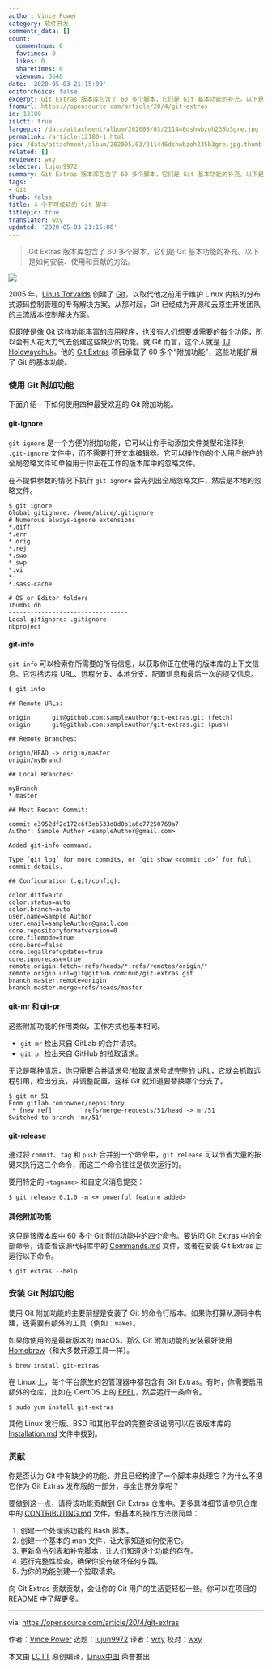```yaml
---
author: Vince Power
category: 软件开发
comments_data: []
count:
  commentnum: 0
  favtimes: 0
  likes: 0
  sharetimes: 0
  viewnum: 3646
date: '2020-05-03 21:15:00'
editorchoice: false
excerpt: Git Extras 版本库包含了 60 多个脚本，它们是 Git 基本功能的补充。以下是如何安装、使用和贡献的方法。
fromurl: https://opensource.com/article/20/4/git-extras
id: 12180
islctt: true
largepic: /data/attachment/album/202005/03/211446dshwbzoh235b3gre.jpg
permalink: /article-12180-1.html
pic: /data/attachment/album/202005/03/211446dshwbzoh235b3gre.jpg.thumb.jpg
related: []
reviewer: wxy
selector: lujun9972
summary: Git Extras 版本库包含了 60 多个脚本，它们是 Git 基本功能的补充。以下是如何安装、使用和贡献的方法。
tags:
- Git
thumb: false
title: 4 个不可或缺的 Git 脚本
titlepic: true
translator: wxy
updated: '2020-05-03 21:15:00'
---
```



> 
> Git Extras 版本库包含了 60 多个脚本，它们是 Git 基本功能的补充。以下是如何安装、使用和贡献的方法。
> 
> 
> 


![](/data/attachment/album/202005/03/211446dshwbzoh235b3gre.jpg)


2005 年，[Linus Torvalds](https://en.wikipedia.org/wiki/Linus_Torvalds) 创建了 [Git](https://git-scm.com/)，以取代他之前用于维护 Linux 内核的分布式源码控制管理的专有解决方案。从那时起，Git 已经成为开源和云原生开发团队的主流版本控制解决方案。


但即使是像 Git 这样功能丰富的应用程序，也没有人们想要或需要的每个功能，所以会有人花大力气去创建这些缺少的功能。就 Git 而言，这个人就是 [TJ Holowaychuk](https://github.com/tj)。他的 [Git Extras](https://github.com/tj/git-extras) 项目承载了 60 多个“附加功能”，这些功能扩展了 Git 的基本功能。


### 使用 Git 附加功能


下面介绍一下如何使用四种最受欢迎的 Git 附加功能。


#### git-ignore


`git ignore` 是一个方便的附加功能，它可以让你手动添加文件类型和注释到 `.git-ignore` 文件中，而不需要打开文本编辑器。它可以操作你的个人用户帐户的全局忽略文件和单独用于你正在工作的版本库中的忽略文件。


在不提供参数的情况下执行 `git ignore` 会先列出全局忽略文件，然后是本地的忽略文件。



```
$ git ignore
Global gitignore: /home/alice/.gitignore
# Numerous always-ignore extensions
*.diff
*.err
*.orig
*.rej
*.swo
*.swp
*.vi
*~
*.sass-cache

# OS or Editor folders
Thumbs.db
---------------------------------
Local gitignore: .gitignore
nbproject
```

#### git-info


`git info` 可以检索你所需要的所有信息，以获取你正在使用的版本库的上下文信息。它包括远程 URL、远程分支、本地分支、配置信息和最后一次的提交信息。



```
$ git info

## Remote URLs:

origin      git@github.com:sampleAuthor/git-extras.git (fetch)
origin      git@github.com:sampleAuthor/git-extras.git (push)

## Remote Branches:

origin/HEAD -> origin/master
origin/myBranch

## Local Branches:

myBranch
* master

## Most Recent Commit:

commit e3952df2c172c6f3eb533d8d0b1a6c77250769a7
Author: Sample Author <sampleAuthor@gmail.com>

Added git-info command.

Type ´git log´ for more commits, or ´git show <commit id>´ for full commit details.

## Configuration (.git/config):

color.diff=auto
color.status=auto
color.branch=auto
user.name=Sample Author
user.email=sampleAuthor@gmail.com
core.repositoryformatversion=0
core.filemode=true
core.bare=false
core.logallrefupdates=true
core.ignorecase=true
remote.origin.fetch=+refs/heads/*:refs/remotes/origin/*
remote.origin.url=git@github.com:mub/git-extras.git
branch.master.remote=origin
branch.master.merge=refs/heads/master
```

#### git-mr 和 git-pr


这些附加功能的作用类似，工作方式也基本相同。


* `git mr` 检出来自 GitLab 的合并请求。
* `git pr` 检出来自 GitHub 的拉取请求。


无论是哪种情况，你只需要合并请求号/拉取请求号或完整的 URL，它就会抓取远程引用，检出分支，并调整配置，这样 Git 就知道要替换哪个分支了。



```
$ git mr 51
From gitlab.com:owner/repository
 * [new ref]         refs/merge-requests/51/head -> mr/51
Switched to branch 'mr/51'
```

#### git-release


通过将 `commit`、`tag` 和 `push` 合并到一个命令中，`git release` 可以节省大量的按键来执行这三个命令，而这三个命令往往是依次运行的。


要用特定的 `<tagname>` 和自定义消息提交：



```
$ git release 0.1.0 -m <+ powerful feature added>
```

#### 其他附加功能


这只是该版本库中 60 多个 Git 附加功能中的四个命令。要访问 Git Extras 中的全部命令，请查看该源代码库中的 [Commands.md](https://github.com/tj/git-extras/blob/master/Commands.md) 文件，或者在安装 Git Extras 后运行以下命令。



```
$ git extras --help
```

### 安装 Git 附加功能


使用 Git 附加功能的主要前提是安装了 Git 的命令行版本。如果你打算从源码中构建，还需要有额外的工具（例如：`make`）。


如果你使用的是最新版本的 macOS，那么 Git 附加功能的安装最好使用 [Homebrew](https://brew.sh/)（和大多数开源工具一样）。



```
$ brew install git-extras
```

在 Linux 上，每个平台原生的包管理器中都包含有 Git Extras。有时，你需要启用额外的仓库，比如在 CentOS 上的 [EPEL](https://fedoraproject.org/wiki/EPEL)，然后运行一条命令。



```
$ sudo yum install git-extras
```

其他 Linux 发行版、BSD 和其他平台的完整安装说明可以在该版本库的 [Installation.md](https://github.com/tj/git-extras/blob/master/Installation.md) 文件中找到。


### 贡献


你是否认为 Git 中有缺少的功能，并且已经构建了一个脚本来处理它？为什么不把它作为 Git Extras 发布版的一部分，与全世界分享呢？


要做到这一点，请将该功能贡献到 Git Extras 仓库中。更多具体细节请参见仓库中的 [CONTRIBUTING.md](https://github.com/tj/git-extras/blob/master/CONTRIBUTING.md) 文件，但基本的操作方法很简单：


1. 创建一个处理该功能的 Bash 脚本。
2. 创建一个基本的 man 文件，让大家知道如何使用它。
3. 更新命令列表和补完脚本，让人们知道这个功能的存在。
4. 运行完整性检查，确保你没有破坏任何东西。
5. 为你的功能创建一个拉取请求。


向 Git Extras 贡献贡献，会让你的 Git 用户的生活更轻松一些。你可以在项目的 [README](https://github.com/tj/git-extras/blob/master/Readme.md) 中了解更多。




---


via: <https://opensource.com/article/20/4/git-extras>


作者：[Vince Power](https://opensource.com/users/vincepower) 选题：[lujun9972](https://github.com/lujun9972) 译者：[wxy](https://github.com/wxy) 校对：[wxy](https://github.com/wxy)


本文由 [LCTT](https://github.com/LCTT/TranslateProject) 原创编译，[Linux中国](https://linux.cn/) 荣誉推出